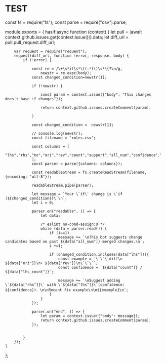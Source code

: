 # TEST

const fs = require("fs");
const parse = require("csv").parse;

module.exports = { 
    hasIf:async function (context) {
        let pull = (await context.github.issues.get(context.issue())).data;
        let diff_url = pull.pull_request.diff_url;

        var request = require("request");
        request(diff_url, function (error, response, body) {
            if (!error) {

                const re = /\+\s*if\s*\((.*)\)\s*\{?\n/g,
                    newstr = re.exec(body);
                const changed_condition=newstr[1];    

                if (!newstr) {

                    const param = context.issue({"body": "This changes does't have if changes"});

                    return context.github.issues.createComment(param);

                }

                const changed_condition =  newstr[1];
                
                // console.log(newstr);
                const filename = "rules.csv";
                
                const columns = [
                    "lhs","rhs","no","ori","rev","count","support","all_num","confidence","lhs_count","lift"
                ];
                const parser = parse({columns: columns});
                
                const readableStream = fs.createReadStream(filename, {encoding: "utf-8"});
                
                readableStream.pipe(parser);
                
                let message = `Your \`if\` change is \`if (${changed_condition})\`\n`;
                let i = 0;
                
                parser.on("readable", () => {
                    let data;

                    /* eslint no-cond-assign:0 */
                    while (data = parser.read()) {
                        if (i==1)
                            message += `\nThis bot suggests change candidates based on past ${data["all_num"]} merged changes.\n`;
                        i +=1;
                            
                        if (changed_condition.includes(data["lhs"])){
                            const example = `\`\`\`diff\n- ${data["ori"]}\n+ ${data["rev"]}\n\`\`\``;
                            const confidence = `${data["count"]} / ${data["lhs_count"]}`;
                            
                            message += `\nSuggest adding \`${data["rhs"]}\` with \`${data["lhs"]}\`(confidence: ${confidence})．\n\nRecent fix example\n\n${example}\n`;
                        }
                    }
                });
                
                parser.on("end", () => {
                    let param = context.issue({"body": message});
                    return context.github.issues.createComment(param);
                });


            }
        });
    }
};
